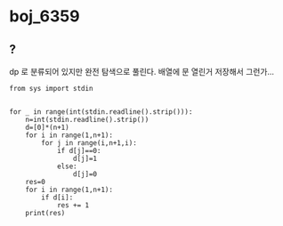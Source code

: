 # boj_6359
## ?
dp 로 분류되어 있지만 완전 탐색으로 풀린다. 배열에 문 열린거 저장해서 그런가...

```python3
from sys import stdin


for _ in range(int(stdin.readline().strip())):
    n=int(stdin.readline().strip())
    d=[0]*(n+1)
    for i in range(1,n+1):
        for j in range(i,n+1,i):
            if d[j]==0:
                d[j]=1
            else:
                d[j]=0
    res=0
    for i in range(1,n+1):
        if d[i]:
            res += 1
    print(res)
```
